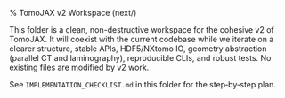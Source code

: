 % TomoJAX v2 Workspace (next/)

This folder is a clean, non-destructive workspace for the cohesive v2 of TomoJAX. It will coexist with the current codebase while we iterate on a clearer structure, stable APIs, HDF5/NXtomo IO, geometry abstraction (parallel CT and laminography), reproducible CLIs, and robust tests. No existing files are modified by v2 work.

See `IMPLEMENTATION_CHECKLIST.md` in this folder for the step‑by‑step plan.
